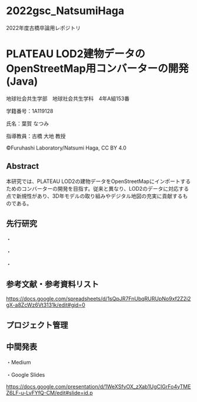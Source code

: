 # 2022gsc_NatsumiHaga

2022年度古橋卒論用レポジトリ

# PLATEAU LOD2建物データのOpenStreetMap用コンバーターの開発(Java)

地球社会共生学部　地球社会共生学科　4年A組153番

学籍番号：1A119128　

氏名：葉賀 なつみ

指導教員：古橋 大地 教授

©Furuhashi Laboratory/Natsumi Haga, CC BY 4.0

## Abstract
本研究では、PLATEAU LOD2の建物データをOpenStreetMapにインポートするためのコンバーターの開発を目指す。従来と異なり、LOD2のデータに対応する点で新規性があり、3D年モデルの取り組みやデジタル地図の充実に貢献するものである。

## 先行研究

・

・

・

## 参考文献・参考資料リスト

https://docs.google.com/spreadsheets/d/1sQpJR7FnUbqRURUpNo9xf2Z2i2gX-a8ZcWz6Vt3131k/edit#gid=0

## プロジェクト管理

## 中間発表

・Medium



・Google Slides

https://docs.google.com/presentation/d/1WeXSfyOX_zXab1UgCIGrFo4yTMEZ6LF-u-LvFYfQ-CM/edit#slide=id.p


